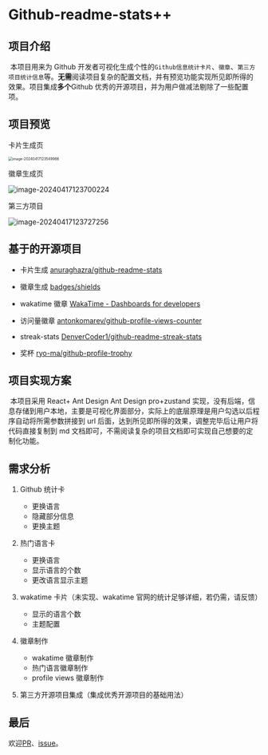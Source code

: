 # Github-readme-stats++

## 项目介绍

​ 本项目用来为 Github 开发者可视化生成个性的`Github信息统计卡片`、`徽章`、`第三方项目统计信息`等。**无需**阅读项目复杂的配置文档，并有预览功能实现所见即所得的效果。项目集成**多个**Github 优秀的开源项目，并为用户做减法剔除了一些配置项。

## 项目预览

卡片生成页

<img src="https://my-picture-bed1-1321100201.cos.ap-beijing.myqcloud.com/mypictures/image-20240417123549966.png" alt="image-20240417123549966" style="zoom:50%;" />

徽章生成页

<img src="https://my-picture-bed1-1321100201.cos.ap-beijing.myqcloud.com/mypictures/image-20240417123700224.png" alt="image-20240417123700224"  />

第三方项目

![image-20240417123727256](https://my-picture-bed1-1321100201.cos.ap-beijing.myqcloud.com/mypictures/image-20240417123727256.png)

## 基于的开源项目

- 卡片生成 [anuraghazra/github-readme-stats](https://github.com/anuraghazra/github-readme-stats)

- 徽章生成 [badges/shields](https://github.com/badges/shields)

- wakatime 徽章 [WakaTime - Dashboards for developers](https://wakatime.com/)
- 访问量徽章 [antonkomarev/github-profile-views-counter](https://github.com/antonkomarev/github-profile-views-counter)
- streak-stats [DenverCoder1/github-readme-streak-stats](https://github.com/denvercoder1/github-readme-streak-stats)
- 奖杯 [ryo-ma/github-profile-trophy](https://github.com/ryo-ma/github-profile-trophy)

## 项目实现方案

​ 本项目采用 React+ Ant Design Ant Design pro+zustand 实现，没有后端，信息存储到用户本地，主要是可视化界面部分，实际上的底层原理是用户勾选以后程序自动将所需参数拼接到 url 后面，达到所见即所得的效果，调整完毕后让用户将代码直接复制到 md 文档即可，不需阅读复杂的项目文档即可实现自己想要的定制化功能。

## 需求分析

1. Github 统计卡

   - 更换语言
   - 隐藏部分信息
   - 更换主题

2. 热门语言卡

   - 更换语言
   - 显示语言的个数
   - 更改语言显示主题

3. wakatime 卡片（未实现、wakatime 官网的统计足够详细，若仍需，请反馈）

   - 显示的语言个数
   - 主题配置

4. 徽章制作

   - wakatime 徽章制作
   - 热门语言徽章制作
   - profile views 徽章制作

5. 第三方开源项目集成（集成优秀开源项目的基础用法）

## 最后
欢迎[PR](https://github.com/AZCodingAccount/github-readme-stats-plus/pulls)、[issue](https://github.com/AZCodingAccount/github-readme-stats-plus/issues)。
